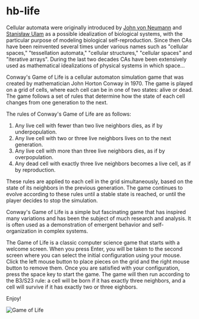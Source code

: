 # hb-life

Cellular automata were originally introduced by [John von Neumann](https://en.wikipedia.org/wiki/John_von_Neumann) and [Stanisław Ulam](https://en.wikipedia.org/wiki/Stanislaw_Ulam) as a possible idealization of biological systems, with the particular purpose of modeling biological self-reproduction. Since then CAs have been reinvented several times under various names such as "cellular spaces," "tessellation automata," "cellular structures," "cellular spaces" and "iterative arrays". During the last two decades CAs have been extensively used as mathematical idealizations of physical systems in which space...

Conway's Game of Life is a cellular automaton simulation game that was created by mathematician John Horton Conway in 1970.
The game is played on a grid of cells, where each cell can be in one of two states: alive or dead.
The game follows a set of rules that determine how the state of each cell changes from one generation to the next.

The rules of Conway's Game of Life are as follows:

1. Any live cell with fewer than two live neighbors dies, as if by underpopulation.
2. Any live cell with two or three live neighbors lives on to the next generation.
3. Any live cell with more than three live neighbors dies, as if by overpopulation.
4. Any dead cell with exactly three live neighbors becomes a live cell, as if by reproduction.

These rules are applied to each cell in the grid simultaneously, based on the state of its neighbors in the previous generation.
The game continues to evolve according to these rules until a stable state is reached, or until the player decides to stop the simulation.

Conway's Game of Life is a simple but fascinating game that has inspired many variations and has been the subject of much research and analysis. It is often used as a demonstration of emergent behavior and self-organization in complex systems.

The Game of Life is a classic computer science game that starts with a welcome screen.
When you press Enter, you will be taken to the second screen where you can select the initial configuration using your mouse.
Click the left mouse button to place pieces on the grid and the right mouse button to remove them.
Once you are satisfied with your configuration, press the space key to start the game.
The game will then run according to the B3/S23 rule: a cell will be born if it has exactly three neighbors, and a cell will survive if it has exactly two or three eighbors.

Enjoy!

![Game of Life](docs/img/life.png )
